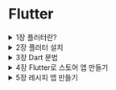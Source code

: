# Flutter


<details>
<summary> 1장 플러터란? </summary>
<div markdown="1">

### 플러터란 ?

고성능,고품질의 iOS, Android앱과 web을 단일 코드베이스로 개발할 수 있는 구글의 모바일 UI프레임 워크이며 구글이 제공하는 **무료 오픈소스**이며 **네이티브 수준**의 성능을 자랑한다.

#UI : user interface → 쉽게 생각하면 화면(그림)

- 기본 코드베이스 - dart언어

iOS → swift필요

Android → Java 필요

하지만 플러더를 사용하면 안번에 해결가능

### Skia 엔진 → 네이티브 수준의 성능을 낼 수 있는 이유

구글이 인수한 2D 그래픽 라이브러리(엔진)이며 다음과 같은 특징이 있다.

- 리액트 네이티드(브릿지) 방식과 다르게 Skia엔진에 바로 원하는 그림을 그릴 수 있다.

→ IOS만든 그림을 Android에도 그릴 수있다.

- **AOT(프로덕션) 실제 서비스 환경**

Ahead of time을 지원한다. Dart언어로 개발할 때 핸드폰에 빌드하기 전 사전 컴파일하여 코드를 빌드할 수 있다.

<img width="1038" alt="스크린샷 2022-08-19 오후 10 45 46" src="https://user-images.githubusercontent.com/79856225/185748647-169359b6-955b-4f37-b208-7b2c9a4685d8.png">


- **JIT(개발모드)**

Just in time을 지원한다.  Dart코드로 개발하고  →Dart가상머신이 이해하는  중간언어로 번환 후 실행한다.

이후 핸드폰에 환경에 맞게 실행하며 부분 컴파일로 빠른 실행이 가능하다.

<img width="870" alt="스크린샷 2022-08-19 오후 10 48 08" src="https://user-images.githubusercontent.com/79856225/185748658-d96b17a2-1fbd-42a2-b38c-84544b24d1d0.png">


</div>
</details>


<details>
<summary> 2장 플러터 설치 </summary>
<div markdown="1">


<details>
<summary> 1.플러터 설치  </summary>
<div markdown="1">

### Mac을 기준으로 설치

[플러터 다운로드페이지](https://docs.flutter.dev/get-started/install/macos)

위 링크에서 자신의 mac에 맞는 zip 파일 다운로드

1. 플러터를 설치할 경로에 develope 폴더 생성
2. 생성한 폴더에 다운받은 플러터를 압축해제
3. 환경변수 설정

```bash
cd 
vi .zshrc
```

vi 텍스트 편집기가 열리면 아래 코드를 붙혀놓고 저장

```bash
export PATH="$HOME/development/flutter/bin:$PATH"
#-- export PATH="$HOME/"자신이 생성한 폴더 경로"/flutter/bin:$PATH"
```

4. 설치 확인

다음 명령어로 플러터 설치 확인

```bash
flutter doctor 
```

<img width="1005" alt="스크린샷 2022-08-19 오후 11 15 14" src="https://user-images.githubusercontent.com/79856225/185748771-c2af76fd-f51f-4a9a-887e-855cb286c6ac.png">

위와 같이 나온다면 설치 완료.

</div>
</details>


<details>
<summary>2. IOS 개발을 위한 Xcode 설치 </summary>
<div markdown="1">

1. app store → Xcode 설치(설치 시간이 조금 걸린다)
2. Xcode를 한번 실행 한 후 터미널 실행
3. 다음 코드 입력

```bash
sudo gem install cocoapods
pod setup
```

1. 설치 확인

```bash
flutter doctor
```

<img width="676" alt="스크린샷 2022-08-19 오후 11 47 08" src="https://user-images.githubusercontent.com/79856225/185748835-bece37c7-56fc-40d4-9ca4-4c53a25b043d.png">


Xcode가 잘 설치되었으면 성공적으로 설치완료!

</div>
</details>



<details>
<summary> 3. Android 개발을 위한 Android Studio 설치 </summary>
<div markdown="1">

1. Java 설치
2. 해당 링크에서 안드로이드 스튜디오 설치
[안드로이드 스튜디오 설치](https://developer.android.com/studio)

<img width="894" alt="스크린샷 2022-08-19 오후 11 49 49" src="https://user-images.githubusercontent.com/79856225/185748879-32bb4d48-4807-4f6e-8f5c-88929da93d2f.png">

3. 다운받은 dmg파일 실행 후 안드로이드 스튜디오 실행

<img width="564" alt="스크린샷 2022-08-19 오후 11 52 31" src="https://user-images.githubusercontent.com/79856225/185748914-b9082607-990c-40f2-b68f-4f4f1b6d5879.png">
<img width="565" alt="스크린샷 2022-08-19 오후 11 53 23" src="https://user-images.githubusercontent.com/79856225/185748917-7c681c2f-d76b-4226-a1b3-7e4bf08f1439.png">
<img width="563" alt="스크린샷 2022-08-19 오후 11 53 31" src="https://user-images.githubusercontent.com/79856225/185748920-8af5d8f9-0be9-4bb2-81c3-3f3f8da22209.png">

이후 계속 Next를 눌러서 설치를 완료한다.  

  
이후  Dart 플러그인 설치

<img width="599" alt="스크린샷 2022-08-19 오후 11 56 03" src="https://user-images.githubusercontent.com/79856225/185748952-4a5cb236-240e-4394-8c21-756ba63ff88d.png">

Flutter 플러그인 설치

<img width="742" alt="스크린샷 2022-08-19 오후 11 56 45" src="https://user-images.githubusercontent.com/79856225/185748955-83651bcd-5944-4af8-bddb-af8962ca1d0e.png">

4. 설치된 안드로이드 스튜디오 확인

```bash
flutter doctor
```

### 만약 오류가 난다면 다음 과정을 따라한다.

1. 화면 왼쪽 상단의 **Android Studio**를 클릭하고 **Preferences**를 클릭

<img width="288" alt="스크린샷 2022-08-20 오전 12 03 40" src="https://user-images.githubusercontent.com/79856225/185749046-69913700-ebb2-4673-aa88-538d76f00d83.png">

2. **Appearance & Behavior > System Settings > Android SDK**

<img width="745" alt="스크린샷 2022-08-20 오전 12 04 38" src="https://user-images.githubusercontent.com/79856225/185749050-276d755e-7417-4bbf-842c-8ee456c04cc4.png">

3.  **Hide Obsolete Pacakges** 체크를 해제한 후 

SDK Tools 탭에서 아래 의 세 가지를 찾아 체크된 상태로 만든 후 OK

- **Android SDK Command-line Tools (latest)**
- **Android SDK Platform-Tools**
- **Android SDK Tools (Obsolete)**

없는 체크항목은 넘어가도 된다.

<img width="742" alt="스크린샷 2022-08-20 오전 12 06 08" src="https://user-images.githubusercontent.com/79856225/185749054-ae3dc5a9-1ee7-4413-918a-97657dd4932a.png">

4. 이후 터미널 실행 후 다음 명령어 실행

```bash
flutter doctor --android-licenses
```

무언가 묻는 창이 나오면 계속 **y**를 입력하고 엔터

5. 설치 확인

```bash
flutter doctor
```

<img width="574" alt="스크린샷 2022-08-20 오전 12 07 34" src="https://user-images.githubusercontent.com/79856225/185749055-990102a4-a818-428b-b1bc-89a376fa4a07.png">

위 처럼 나온다면 설치 완료!

</div>
</details>

<details>
<summary> 4. VScode 확장자 설치 </summary>
<div markdown="1">

1. 플러터 확장자 설치
<img width="745" alt="스크린샷 2022-08-20 오전 12 09 49" src="https://user-images.githubusercontent.com/79856225/185782344-c95614ed-a5d0-44a8-b0b0-d9cba1717587.png">

2. Dart 확장자 설치
<img width="744" alt="스크린샷 2022-08-20 오전 12 10 17" src="https://user-images.githubusercontent.com/79856225/185782348-5aa0c19d-2232-42d1-84e8-a5f34d04948a.png">


</div>
</details>


<details>
<summary> 5. 에뮬레이터 설치 </summary>
<div markdown="1">

1. 빨간색 원 모양 클릭
<img width="333" alt="스크린샷 2022-08-20 오후 9 31 12" src="https://user-images.githubusercontent.com/79856225/185782411-938bfc67-8352-4905-9e32-b7abf410deb8.png">

2. Virtual device 클릭
<img width="576" alt="스크린샷 2022-08-20 오후 9 32 40" src="https://user-images.githubusercontent.com/79856225/185782413-75315932-498a-477c-8cc8-94c28bb66269.png">

3. Phone → Pixel 3a 클릭 후 Next
<img width="997" alt="스크린샷 2022-08-20 오후 9 33 08" src="https://user-images.githubusercontent.com/79856225/185782415-be01522b-546f-4065-9ad3-eb4acea84bfe.png">

4. R버전 다운로드
<img width="569" alt="스크린샷 2022-08-20 오후 9 33 19" src="https://user-images.githubusercontent.com/79856225/185782416-c3ba0005-9a3c-48d1-92fc-6639a47e68a0.png">

5. 에뮬레이터 실행
<img width="553" alt="스크린샷 2022-08-20 오후 9 36 45" src="https://user-images.githubusercontent.com/79856225/185782418-f15b4e0c-27ed-43ca-8c79-322d6fdf0be8.png">

최초 실행 시 꽤나 오랜 시간이 걸린다.
<img width="780" alt="스크린샷 2022-08-20 오후 9 42 26" src="https://user-images.githubusercontent.com/79856225/185782419-2d2dc121-cac2-41d1-b363-98d3301bf4e6.png">

6. 잘 동작하는지 확인

</div>
</details>


</div>
</details>


<details>
<summary> 3장 Dart 문법  </summary>
<div markdown="1">

#### Dart Pad에서 실습 진행

[실습링크](https://dartpad.dev/)
![스크린샷 2022-08-20 오후 9 56 25](https://user-images.githubusercontent.com/79856225/185782540-ba08e75f-2dbd-4d8a-b6b7-5ac366d9acfe.png)

New Pad를 눌러 새로운 패드 생성 이 때 HTML은 체크하지 않는다.

<aside>
❗ Null safety 때문에 dart는 null값을 넣을 수 없다.  이 때 자료형 뒤에 ?를 사용하면 null값을 사용할 수 있다.

</aside>

```dart
String? name;
int? number;
```

<details>
<summary> 1. 자료형 및 출력문 </summary>
<div markdown="1">

```dart
void main() {
  int number =10;
  double double1 = 10.1;
  bool check = false;
  String str = "Name";
  
  // print("정수" + number);
// 위와 같은 출력은 할 수없다. 문자열과 변수를 함께 출력하려면 $를 이용하면 된다. 
  print("정수 : $number");
  print("실수 : $double1");
  print("논리 : $check");
  print("문자열 : $str");
}
```

</div>
</details>



<details>
<summary> 2. 타입 추론 </summary>
<div markdown="1">

**var 키워드를 이용하면 값에 따라 자동으로 타입을 추론해준다.**

이 때 한번 정해진 **자료형**을 다시 바꾸는건 **불가능**하다. 

```dart
void main() {
  var number =10;
  var double1 = 10.1;
  var check = false;
  var str = "Name";
 
  print("정수 : $number");
  print("실수 : $double1");
  print("논리 : $check");
  print("문자열 : $str");
  
  print(number.runtimeType);
  number = 10;
  // number = 10.1; 오류
}
```

</div>
</details>




<details>
<summary> 3. Dynamic 타입 </summary>
<div markdown="1">

**dynamic** 키워드로 사용이 가능하며 **모든 타입**의 자료형을 받을 수 있다. **무적**이다.

```dart
void main() {
  dynamic Dynamic_type = 1;
  print(Dynamic_type); //정수형으로 받음
  
  Dynamic_type = 10.5; //실수형으로 바꿔도 상관이 없다.
  print(Dynamic_type);
  print(Dynamic_type.runtimeType);
 
}
```

</div>
</details>



<details>
<summary> 4. 연산자 </summary>
<div markdown="1">

```dart
void main() {
  // 산술 연산자
  print(1+2);
  print(1-2);
  print(2*3);
  print(3/2);
  print(3%2);
  print(5~/2); //몫 연산
  
  // 비교 연산자 (참,거짓)
  print(2==3);
  print(2!=3);
  print(2<3);
  print(2>3);
  print(2<=3);
  print(2>=3);
  
  // 논리 연산자 (참, 거짓)
  // ture = 1 , false = 0
  print(!true);
  print(true && false);  // 둘 다 참이면 참 아니면 거짓
  print(true || false);  // 둘 중 하나라도 참이면 참
 
}
```

</div>
</details>


<details>
<summary> 5. 조건문 </summary>
<div markdown="1">

```dart
void main() {
  int Score = 80;

  if(Score>=90){
    print("A");
  }
  else if (Score>=80){
    print("B");
  }
  else if( Score>=70){
    print("C");
  }
  else if (Score>=60){
    print("D");
  }
  else{
    print("F");
  }

//   삼항 연산자
  int Score = 80;
  print(Score>=60 ?"합격" :"불합격");

  // Null 객체 연산자
  String? name;
  print(name ?? "이름없음");
}
```

</div>
</details>

<details>
<summary> 6. 함수 </summary>
<div markdown="1">

자주 사용하는 코드는 함수를 만들어서 사용하면 편하다.

```dart
void funtion(int N){
  print("$N번째 Funtion 호출");
}
void main() {
  funtion(1); 
  funtion(2);
  funtion(3);
  funtion(4);
}
```

</div>
</details>

<details>
<summary> 7. 익명함수와 람다식  </summary>
<div markdown="1">

- 익명함수 : 매개변수로 Function 을 입력받는 함수를 호출할 때 사용하며  인자로 아무것도 주지 않는다  함수호출(){실행문}  형태이다.
- 람다식 : 매개변수로 Function 을 입력받는 함수를 호출할 때 사용하며 ⇒을 이용하여 리턴값을 줄 수 있다.

```dart
finction((){
   //실행문 
}); //익명함수

finction(()=> //실행문); //람다식
```

```dart
//하루 루틴을 결정해주는 함수
void routine(Function start){ //함수를 담을 수 있는 Function타입 
    String result = start();
  print(result);
}

void main() {
  routine((){
    return "농구 하기";
  });
  
  //익명 함수
  // 2줄이상 표현이 가능한 함수를 사용할 때 
  
  routine(()=> "축구 하기"); 
  // 람다식 
  // 1줄로만 표현이 가능한 함수를 사용할 때
  
  // 두 함수 모두 일회성으로 사용한다.
}
```

</div>
</details>


<details>
<summary> 8. 클래스 </summary>
<div markdown="1">

### 객체지향 언어

클래스에 대한 개념이 부족하다면  **Java Part5. 클래스와 객체 숙지**

- [Part.5 클래스와 객체]
    - [x]  [Part.5] 클래스 선언
    
    ### 객체지향 언어
    
    - 프로그램을 구성하는 요소는 객체이며 이것이 상호작용 하도록 프로그래밍
    - 클래스 : 객체를 만들기 위한 틀
    
    ex) 객체 : 붕어빵
    
    클래스 : 붕어빵 틀
    
    ```java
    public class Car{
    	
    }
    
    public class CarEx{
    	public static void main(String [] args){
    		Car c1 = new Car(); 
    // new를 사용하여 객체를 만들어야 함
    	}
    }
    ```
    
    - [x]  [Part.5] 참조 타입
    
    ### 자바에는 2가지 타입이 존재한다.
    
    1. 기본형 타입
        - 논리형, 문자형, 정수형, 실수형
    2. 참조형 타입
        - 기본형을 제외한 모든 타입
    
    ```java
    int i = 4; //기본형 타입
    String str = new String("HELLO"); //참조형 타입
    ```
    
     new라는 키워드는 메모리에 올려달라는 의미이다 c에서 동적할당과 같은 개념이며 이렇게 메모리에 올라간 클래스를 **인스턴스**라고 말한다.
    
    메모리에 올라간 인스턴스를 가리키는 변수 = 참조하는 변수 = 레퍼런스하는 변수  모두 같은 말이다. 
    
    - 인스턴스를 가지고 있는게 아니라 가리키고 있다는 의미이다 즉 **포인터**
    
    ### 클래스는 모두 참조형이다
    
    - [x]  [Part.5] String 클래스
    
    String은 자바에서 가장 많이 사용하는 클래스이다.
    
    ### 특징 1. String은 예외적은 new연산자 없이도 생성이 가능하지만 약간의 차이가 있다.
    
    ```java
    String str1 = "Hello"; // ->상수영역에있는 Hello를 가르키고 있다.
    String str2 = "Hello"; // ->상수영역에있는 Hello를 가르키고 있다.
    String str3 = new String("Hello"); //상수영역에 있는걸 참조하는게 아니라 새롭게 힙영역에 생성한다.
    
    ////////////////////// 차이점 비교 ////////////////////
    if(str1==str2) --> true 둘은 상수영역에 있는 같은 레퍼런스를 참조하고 있다 
    if(str1 == str3) --> false str1은 상수영역 str3은 힙영역에 새롭게 생성된 인스턴스이다.
    ```
    
    사람이 보기에는 같은 Hello이지만 자바는 new로 생성된 string과 그냥 생성된 string을 다르게 생각한다.
    
    ### 특징 2. String은 다른 클래스와 다르게 한 번 생성된  클래스는 변하지 않는다.
    
    ```java
    // str1.을 이용하여 메서드 확인
    System.out.println(str1.substring(3)); //3번 인덱스부터 잘라져서 보여짐
    System.out.println(str1); // 내부의 값은 변하지 않음
    // 즉 수행하기 전에 새로운 스트링을 만들어서 반환한다고 생각하면 된다.
    ```
    
    - [x]  [Part.5] 필드(field)선언
    
    ### 클래스의 구성요소 : 필드
    
    ex)
    
    객체 : 자동차 
    
    필드 : 자동차의 구성요소 (속성)
    
    1. 차 이름
    2. 차량번호
    
    객체 : 학생
    
    필드 : 학생의 구성요소(속성)
    
    1. 이름
    2. 번호
    
    ```java
    public class Car{
    	String name;
    	int number;
    }
    //자동차 클래스 생성
    
    public static void main(String[] args){
    	Car c1 = new Car();
    	Car c2 = new Car();
    	
    	c1.name = "소방차";
    	c1.number = 1234;
    
    	c2.name = "구급차";
    	c2.number = 1111;
    // 자동차 객체를 생성한 후 속성 값 삽입
    
    	System.out.println(c1.name);
    	System.out.println(c1.number);
    // c1 객체 확인
    	System.out.println(c2.name);
    	System.out.println(c2.number);
    // c2 객체 확인
    }
    ```
    
    **각각**의  자동차 **객체 생성**되었고 각자 다른값이 들어있는걸 확인할 수 있다.
    
    - [x]  [Part.5] 메소드란?
    
    ### 객체 지향 언어 : 하나의 사물을  하나의 클래스로 설명
    
    - 사물
        - 상태 → 필드
            - 이름, 차량번호
        - 행동 → 메소드
            - 전진,후진
    
    - 메소드 :  함수와 같다 입력값 —> 결과값
        - 입력값 : 매개변수(인자)
        - 결과값 : 리턴값 (반환값)
    
    - [x]  [Part.5] 메소드 선언
    - 메소드 : 클래스가 가지고 있는 기능
    
    public 리턴타입(ex int) 메소드 이름(매개변수){
    	구현
    }
    
    ### 다양한 메소드 선언
    
    ```java
    public void method1(){ //리턴값이 없다면 void를 사용
    	System.out.println("mthod1이 실행됨");
    }
    
    public void method2(int value){ //정수형 인자를 받음
    	System.out.println(value + "method2가 실행됨");
    }
    
    public int method3(){
    	System.out.println("method3이 실행됨");
    	return 10;
    } // 리턴값을 설정했으니 리턴값을 줘야함
    
    public void method4(int x, int y){ //여러개의 인자를 받음
    		System.out.println(x+y + "method4가 실행됨");
    }
    
    public int method5(int x){ //정수형 인자를 받음
    		System.out.println(x + "method5가 실행됨");
    		return x*2;
    } // 받은 인자를 이용하여 리턴
    ```
    
    - [x]  [Part.5] 메소드 사용해보기
    
    선언한 메소드 사용 
    
    - 위에 클래스를 생성했다고 가정하고 진행(Myclass)
    - 실행 시 선언했던 조건을 맞춰줘야 한다.
    
    ```java
    public static void main(String [] args){
    		Myclass myclass = new Myclass();
    		// myclass.을 이용하여 메소드 접근가능
    		myclass.method1();
    
    		myclass.method2(10); //정수형을 무조건 넣어줘야 한다.
    
    		int value = myclass.method3(); //리턴값을 받아낼 변수가 필요
    		System.out.println(value);  //받은 값 확인
    
    		myclass.method4(3,4); //2개의 정수값을 인자로
    
    		int value1 = myclass.method5(10); //정수 인자를 이용하여 리턴값 받음
    		System.out.println(value1); //확인
    }
    ```
    
    - [x]  [Part.5] String 클래스의 메소드
    
    ### 필요한 클래스를 구현하는 방법도 있지만 이미 만들어진 클래스들을 이용할 수 있다.
    
    자주 사용하는 String 클래스의 메소드 확인
    
    ```java
    public static void main(String[] args){
        String str = "Hello";
        str.length(); // 문자열의 길이를 반환해주며 공백도 하나의 문자로 인식한다.
        str.concat(" World"); // 문자열을 더해준다 -> Hello World
        /* 
            이때 str을 확인해보면 Hello World가 아닌 Hello로 나온다. 
            즉 concat을 사용하면 새롭게 생성한 String Hello World를 반환하다.
        */
        str = str.concat(" World"); // 이 처럼 사용해야 str값이 변환된다.
    
        str.substring(3); //3번 인덱스부터 잘라준다.
        str.substring(3,6); // 3번부터 6번까지 인덱스를 잘라준다.    
        }
    ```
    
    - [x]  [Part.5] 변수의 scope와 static
    
    ### 변수의 사용범위 : 변수가 선언된 블록
    
    ```java
    public class VariableScopeExam{
    	int globalscope = 10;
    	
    	public void scopeType1(int value){
    		int localscope =20;
    		globalscope = value; //가능
    		localscope = 40; //가능
    	}
    	
    	public void scopeType2(int value){
    		globalscope = value; //가능
    		localscope = 40; //불가능
    	}
    	
    	public static void main(String[] args){
    		globalscope = 100; //불가능
    		localscope = value; //불가능
    	}
    }
    ```
    
    ### 모든 클래스는 인스턴스화 하지 않은 채로 사용할 수 없다.
    
    - 붕어빵틀 ≠ 붕어빵
    
    ### **static** 키워드를 사용하면 인스턴스화(객체를 생성) 하지않아도 사용이 가능하다.
    
    ```java
    public class VariableScopeExam{
    	int globalscope = 10;
    	static int staticValue = 10;
    	
    	public void scopeType1(int value){
    		int localscope =20;
    		globalscope = value; //가능
    		localscope = 40; //가능
    	}
    	
    	public void scopeType2(int value){
    		globalscope = value; //가능
    		localscope = 40; //불가능
    	}
    	
    	public static void main(String[] args){
    		globalscope = 100; //불가능
    		localscope = value; //불가능
    		staticValue = 20 // 가능
    	
    		VariableScopeExam v1 =new VariableScopeExam();
    		VariableScopeExam v2 =new VariableScopeExam();
    		v1.globalscope = 100; 
    		v2.globalscope = 200;
    	// 위처럼 객체를 생성해서 사용해야 하며 각각 다른객체 이므로 다른값이 들어간다.
    		v1.staticValue = 100;
    		v2.staticValue = 200;
    	// static 필드는 값을 공유하므로 두 객체는 같은값을 가지고 있다.
    	}
    }
    ```
    
    ### 클래스 변수
    
    - static한 변수, 값을 저장할 수 있는 공간이 하나뿐이여서 값을 공유한다.
    - 클래스 이름을 직접 사용하는 것이 가능하다.
        - 클래스이름.클래스변수명
        
        ex)  VariableScopeExam.staticValue
        
    
    ### 글로벌 변수를 선언할 때 static을 사용하면 되는것인가?!
    
    - [x]  [Part.5] 열거형
    
    ### JDK5에서 추가된 문법이다 (enum)
    
    - 기존 사용방식
    
    ```java
    public class EnumEx{
    	public static final String MALE ="MALE";
    	public static final String FEMALE ="FEMALE";
    	
    	public static void main(String [] args){
    		String gender1; //MALE 과 FEMAL 둘 중 하나의 값을 넣고싶음
    		gender1 = EnumEx.MALE;
    		gender1 = EnumEx.FEMALE;
    		gender1 = "boy"; //하지만 다른 string 값이 들어와도 오류를 발생시키지 않는다.
    	
    		Gender gender2;
    		gender2 = Gender.MALE;
    		gender2 = Gender.FEMALE;
    		gender2 = "boy"; //에러 
    	}
    enum Gender{
    		MALE,FEMALE; 
    	}
    }
    ```
    
    위처럼 특정 값만 사용할 때는 열거형을 사용하면 좋다
    
    - 다른값이 들어왔을 때 오류가 생길 수 있을때 사용하면 좋아보인다.
    

```dart
// 특징 : 메모리에 로드가 안되있음
// 메모리 로드 : 객체 생성
class Dog{
  String name = "Toto";
  int age =10;
  String color = "Black";
  int hungry = 100; //배고픔 지수
  
  // 필드 생성
  
  void eatFood(){
    hungry = hungry - 20;
  }
  
  // 메소드 생성
}

class Food{
  int beef = 10;
  
  
  void eat(){
    beef --;
  }
}

void main() {
  
  Dog myDog = new Dog(); //new 연산자 생략가능
  // 객체 생성
  print(myDog.name);
  print(myDog.age);
  print(myDog.color);
  print(myDog.hungry);
  
  Food F = new Food();
  
  if(myDog.hungry>50){
    myDog.eatFood();
    F.eat();
    print("배고픔 지수 : ${myDog.hungry}");
    print("남은 고기의 양 ${F.beef}");
  }
  
}
```

</div>
</details>

<details>
<summary> 9. 생성자와 선택적 매개변수 </summary>
<div markdown="1">

선택적 매개변수 

- 생성자 ({매개변수 });  형태로 사용이 가능하며 생성자 호출 시 key - value의 형태로 인자를 넣어준다 key-value의 형태이므로 순서에 상관이없다.

```dart
// 특징 : 메모리에 로드가 안되있음
// 메모리 로드 : 객체 생성
class Dog{
  String? name;
  int? age;
  String? color;
  int? hungry;
  
  Dog({this.name, this.age, this.color, this.hungry});
     //생성자 
    // this 키워드를 이용하여 현재 들어오는 인자를 자기자신 필드에 대입
  // 선택적 매개변수 선언
}

void main() {
  
  Dog myDog1 = Dog(name:"Toto", color:"white", age:1, hungry:100);
//   Dog myDog2 = new Dog("Rab", 1 , "Black ", 100);
  
}
```

</div>
</details>


<details>
<summary> 10. cascade 연산자 </summary>
<div markdown="1">

함수를 호출 할 때 **..함수명() 을 이용하여 객체를 넘기면서 함수를 같이 실행 할 수 있다.**

```dart
class Chef {
  void cook(){
    print("요리를 시작합니다.");
  }
  
  void handWash(){
    print("손을 씻습니다.");
  }
}

// 아래 함수는 내가 수정할 수 없는 함수라고 가정
void goCompany(Chef chef){
    print("회사에 갑니다.");
}

void main() {
  goCompany(Chef()..handWash()..cook());
  //객체를 넘기면서 함수를 실행할 수 있다.
// goCompany 함수가 실행되면서 handWash -> cook 순으로 함수가 먼저 실행된다.
// 손을 씻습니다. -> 요리를 시작합니다. -> 회사에 갑니다. 순으로 출력된다.
  
}
```

</div>
</details>

<details>
<summary> 11. 상속 및 이니셜라이즈 키워드 </summary>
<div markdown="1">



상속이 되려면 **다형성**이 성립 되어야 한다.

<img width="618" alt="스크린샷 2022-08-21 오후 4 02 32" src="https://user-images.githubusercontent.com/79856225/185944128-0d0d8ca4-6515-48ee-8f1e-112e1dedf3b4.png">

BMW ≠ 엔진 따라서 다형성이 성립되지 않는다.

<img width="315" alt="스크린샷 2022-08-21 오후 4 03 42" src="https://user-images.githubusercontent.com/79856225/185944144-a286299a-3a87-4a3b-be21-2a7e55d50e33.png">


치즈햄버거 == 햄버거    따라서 다형성이 성립이 된다 

이니셜라이즈 키워드는 부모생성자를 실행할 때 인자로 넘겨주는 값을 말한다.

```dart
  CheeseBurger(String name) : super(name)
// 부모에게 값을 넘겨주는 방법
```

```dart
class Burger{
  String? name;
  
  Burger(this.name){
    print("버거");
    print(name);
  } //Burger 생성자
}

class CheeseBurger extends Burger{
  CheeseBurger(String name) : super(name){
    super.name = name; 
    // name 필드는 부모의 필드이므로 super키워드를 이용하여 호출해야 한다.
    print("치즈버거");
  } ///CheeseBurger 생성자
}

void main() {
  CheeseBurger Cb = CheeseBurger("치즈햄버거");
//   Burger Cb = CheeseBurger(); //이거 또한 가능하다.
  print(Cb.name);
  
}
```

</div>
</details>

<details>
<summary> 12. mixin </summary>
<div markdown="1">

다형성이 성립하지 않은 객체에 코드를 재사용할 때 사용하는 방법이다.

```dart
class Engine{
  int power = 5000;
}

// 코드를 재사용할 때 사용하는 방법이다 extends와는 다르다.
class BMW with Engine{
  
}

void main() {
  BMW bmw = BMW();
  print(bmw.power);
}
```

</div>
</details>

<details>
<summary> 13. 추상클래스 </summary>
<div markdown="1">

객체들의 타입 통일성을 유지하기 위한 추상클래스

이 때 추상클래스는 추상메소드를 생성할 수 있고 추상클래스의  implements된 클래스들은 이 메소드를 override해서 부모의 함수를 무효화시키고 재정의 해준다.

```dart
abstract class Animal{
  void sound();
} //추상클래스로 통일된 메소드를 생성 

class Dog implements Animal{
  @override //부모의 함수를 무효화시킨다.
  void sound(){
    print("멍멍");
  }
}

class Cat implements Animal{
  @override //부모의 함수를 무효화시킨다.
  void sound(){
    print("야옹");
  }
}

class Fish implements Animal{
  @override //부모의 함수를 무효화시킨다.
  void sound(){
    print("뻐금뻐금"); // 재정의
  }
}

void main() {
  Animal dog = Dog();
  Cat cat = Cat();
  
  dog.sound();
  cat.sound();
  
  Fish fish = Fish(); 
  fish.sound(); 
  //새로운 클래스를 추가할 때 메소드의 이름이 달라질 수 있다. 이 때 혼란이 생길 수 있음
  
  
}
```

</div>
</details>

<details>
<summary> 14. 컬렉션(List, Map) </summary>
<div markdown="1">

**수집된 물품들 (컬렉션) → 여러가지 데이터를 담을 수 있는 자료형**  

- **LIST**

```dart
void main() {
  List<int>list = [1,2,3,4];
  print(list[0]);
  
  var list2 = [5,6,7];
  print(list2[2]);
}
```

- MAP

클래스와 비슷하다.

Key - value 형식이며 dynamic을 사용하면 value에는 어떠한 값도 올 수 있다.

```dart
class User{
  int id =1;
  String username ="홍길동";
}

void main() {
  
  Map<String, dynamic> user ={
    "id" : 1,
    "username" : "홍길동"
  };
  
  print(user["id"]);
  print(user["username"]);
  // map으로 접근
  
  User u = User();
  print(u.id);
  print(u.username);
  // class로 접근
}
```

</div>
</details>

<details>
<summary> 15. 반복문 </summary>
<div markdown="1">

- **for**(초기화식, 조건식, 증감식)

```dart
void main() {
  var list =[1,2,3,4];
  print(list[0]);
  print(list[1]);
  print(list[2]);
  print(list[3]);
  
  
  for(int i=0; i<4; i++){
    print(list[i]);
  }
}
```

- **map**

값을 하나씩 변형시켜 리턴할 때 사용하며 **iterator**값이 반환되므로 **.toList()**를 이용하여 list로 바꿔준다.

```dart

void main() {
  var coffee = ["아메리카노", "카페라떼","아이스티"];
  
  var coffeeChange = coffee.map((i)=> "Venti_"+i).toList(); //for문과 다르게 리턴값이 있다.
  print(coffeeChange);
  // 값을 변형할 때 사용한다.
}
```

- **where**

필터링을 하거나 필요한 값을 찾을 때 사용한다. map과 마찬가지로 **iterator**값이 반환된다.

```dart
void main() {
  var coffee = ["아메리카노", "카페라떼","아이스티"];
  var coffeeChange = coffee.where((i)=> i!="카페라떼").toList();
  print(coffeeChange);
}
```

</div>
</details>

<details>
<summary> 16. 스프레드 연산자(중요) </summary>
<div markdown="1">

**스프레드 == 흩뿌리다**

**List의 깊은복사 와 map의 깊은복사는 차이가 있다.**

```dart
void main() {
  var list = [1,2,3];
  var newList1 = [...list]; // Call by Value  // 깊은 복사 
  var newList2 = list ; // Call by reference   // 얕은 복사
  
  print(list);
  print(newList1);
  print(newList2);
  
  list[0] = 10;// 리스트의 값 변경
  print(list);
  print(newList1);
  print(newList2);
  
  //--Map에서의 깊은 복사는 제대로 되지 않는다.
  
  var listMap = [{"id" :1}, {"id":2}];
  var submap = listMap;
//   var newmap = [...map]; //이 때 주소를 반환하므로 얕은 복사가 된다.
  var newmap = listMap.map((i)=>{...i}).toList(); 
  // 위처럼 iterator를 흩뿌려 줘야한다.
  
  print(listMap);
  print(submap);
  print(newmap);
  
  listMap[0]["id"] = 10; //맵의 값을 변경
  print(listMap);
  print(submap);
  print(newmap);
  
  print(listMap.hashCode);
  print(submap.hashCode);
  print(newmap.hashCode);

}
```

```dart
void main() {
 
  var users =[
    {"id":1, "username" :"홍길동" ,"passwor":12345},
    {"id":2, "username" :"홍길순" ,"passwor":6789}
  ]; // 이름을 추가 및 변경하는 방법
  
  var newUsers = users.map((i)=>i["id"]==2? {...i,"username":"아메리카노"}:i).toList();
  print(newUsers);
  
}
```

</div>
</details>


<details>
<summary> 17. const와 final </summary>
<div markdown="1">

const와 fianl 모두 값을 한 번 넣으면 변경이 불가능하다.

- fianl
    - final은 데이터의 타입을 추론해주므로 자료형을 적을 필요는 없다.
    - fianl은 무조건 선언 시 초기화 시켜줘야 한다.
    - 생성자 호출 시 값을 초기화 시켜줄 수 있다.
    
    ```dart
    class Animal{
      final name;
      Animal(this.name);
    }
    ```
    
- const
    - 컴파일 시 초기화 되야한다.
    
    ```dart
    class Animal{
      const name;
      Animal(this.name);
    } 
    // ERROR!!!!!
    ```
    
    - const는 동일한 객체에는 동일한 해쉬코드를 사용한다.
    
    ```dart
    class Animal{
      final name;
      const Animal(this.name);
    }
    
    void main() {
    
      Animal animal1 = const Animal("강아지");
      Animal animal2 = const Animal("강아지");
      print(animal1.hashCode);
      print(animal2.hashCode);
    // 동일한 해쉬코드 
      
      Animal animal3 = const Animal("강아지");
      Animal animal4 = const Animal("고양이");
      print(animal3.hashCode);
      print(animal4.hashCode);
    // 다른 해쉬코드 
        
    }
    ```



</div>
</details>


<details>
<summary> 18. Null Safety </summary>
<div markdown="1">

**Null을 받기위해서는 ?를 이용해줘야 한다.**

```dart
class Person{
  final String? name;
  final int? age;
  
//   Person(this.name, this.age);
  Person({this.name, this.age});
}

void main() {
//   Person person1 = Person("홍길동",10);
  Person person1 = Person(name :"홍길동", age : 10);
  //선택적 매개변수로 데이터를 넣을 시 모든 값을 안 넣어줄 수 있으므로 Null safety가 적용된다.
  
  print(person1.name);
  print(person1.age);
}
```

**required를 쓰면 무조건 매개변수를 넣어줘야한다.**

```dart
class Person{
  final String? name;
  final int? age;
  
//   Person(this.name, this.age);
  Person({required this.name, required this.age});
} 

void main() {
//   Person person1 = Person("홍길동",10);
  Person person1 = Person(name :"홍길동", age : 10);
  //선택적 매개변수로 데이터를 넣을 시 모든 값을 안 넣어줄 수 있으므로 Null safety가 적용된다.
  
  print(person1.name);
  print(person1.age);
}
```

</div>
</details>

</div>
</details>

<details>
<summary> 4장 Flutter로 스토어 앱 만들기 </summary>
<div markdown="1">

**모든 것은 위젯**

**→ 플러터의 모든 요소 하나 하나는 위젯이다.**


<details>
<summary> 1. 앱의 기본구조  </summary>
<div markdown="1">

1. Material 설정

- 안드로이드 : Material
- IOS : Cpertino

<img width="419" alt="스크린샷 2022-08-21 오후 5 43 33" src="https://user-images.githubusercontent.com/79856225/186425083-9710661a-4567-43ab-b006-878692c4f44e.png">

2. Scaffold 설정

만들어져 있는 Scaffold를 이용

<img width="279" alt="스크린샷 2022-08-21 오후 5 45 10" src="https://user-images.githubusercontent.com/79856225/186425090-ff1b2928-90bd-4b91-a108-332cb4367f50.png">


3. 위젯을 이용하여 그림 그리기.


</div>
</details>


<details>
<summary> 2. Column, Row 위젯 </summary>
<div markdown="1">

<img width="497" alt="스크린샷 2022-08-21 오후 5 50 56" src="https://user-images.githubusercontent.com/79856225/187031627-996a64cc-01a2-462d-9437-6c0be56c5313.png">
<img width="749" alt="스크린샷 2022-08-21 오후 5 51 14" src="https://user-images.githubusercontent.com/79856225/187031628-2ad49c7d-ecee-44aa-b0fa-04d719c92910.png">

해당 이미지 2개 다운로드

![cloth](https://user-images.githubusercontent.com/79856225/187031622-0ac81d37-e42a-4d74-a988-990a7eea763c.jpeg)
![bag](https://user-images.githubusercontent.com/79856225/187031623-7756d7fb-387a-43b5-838a-bd5970f83c7c.jpeg)


1. 새로운 프로젝트 생성
<img width="1678" alt="스크린샷 2022-08-21 오후 5 56 15" src="https://user-images.githubusercontent.com/79856225/187031633-a75285a9-3e8e-42f0-a0f5-e898786480af.png">
<img width="1680" alt="스크린샷 2022-08-21 오후 5 56 37" src="https://user-images.githubusercontent.com/79856225/187031636-28c1a17d-47a6-4366-997c-f2a381dae302.png">

이 때 SDK경로는 그대로 두고 프로젝트 이름은 flutter_store로 해준 뒤 workspace를 원하는 곳에 잡아준다.

2. main 아래에 모든 코드를 삭제 한 후

main 함수 밑에 `stless` 를 입력한 후 아래와 같이 `class MyApp extends StatelessWidget`을 입력

```dart
import 'package:flutter/material.dart';

void main() {
  runApp(const MyApp());

}

class MyApp extends StatelessWidget {
  const MyApp({Key? key}) : super(key: key);

  @override
  Widget build(BuildContext context) {
    return Container();
  }
}
```

3. `return Container()` 을 안드로이드를 위한 MaterialApp 과 Scaffold로 바꿔준다.

```dart
  @override
  Widget build(BuildContext context) {
    return MaterialApp(
      home: Scaffold(),
    );
  }
}
```

4. 에뮬레이터를 실행 후 Hello world 확인

```dart
import 'package:flutter/material.dart';

void main() {
  runApp(const MyApp());

}

class MyApp extends StatelessWidget {
  const MyApp({Key? key}) : super(key: key);

  @override
  Widget build(BuildContext context) {
    return MaterialApp(
      home: Scaffold(
        body: Text("Hello world!"),
      ),
    );
  }
}
```


<img width="391" alt="스크린샷 2022-08-21 오후 6 11 22" src="https://user-images.githubusercontent.com/79856225/187031638-b5f64300-481b-4c02-b50c-307e409edb61.png">

위와 같이 잘 나온다면 된다.

5. assets 폴더 생성

<img width="613" alt="스크린샷 2022-08-21 오후 6 12 14" src="https://user-images.githubusercontent.com/79856225/187031639-97335ddf-bc50-4c39-a93a-eb1c725e4d91.png">

작업중인 flutter 프로젝트를 클릭해서 새로운 assets 폴더 생성 후 이미지 2장을 넣어준다.

<img width="406" alt="스크린샷 2022-08-21 오후 6 13 07" src="https://user-images.githubusercontent.com/79856225/187031641-7b18a596-8d7e-49e6-ae17-326941f5a586.png">

6. yaml 파일 수정

들여쓰기에 따라 코드가 수행되지 않을 수 있으므로 잘 맞춰줘야 한다.

<img width="768" alt="스크린샷 2022-08-21 오후 6 15 29" src="https://user-images.githubusercontent.com/79856225/187031642-2850927e-3f3a-4e7e-be36-03d46cd0b544.png">
<img width="741" alt="스크린샷 2022-08-21 오후 6 16 42" src="https://user-images.githubusercontent.com/79856225/187031644-5394a9e9-d990-478c-af1f-b02514cf36c1.png">

7. 상단에 원하는 텍스트 삽입

```dart
import 'package:flutter/material.dart';

void main() {
  runApp(const MyApp());

}

class MyApp extends StatelessWidget {
  const MyApp({Key? key}) : super(key: key);

  @override
  Widget build(BuildContext context) {
    return MaterialApp( //안드로이드 앱이므로 
      home: StorePage(), 
    );
  }
}

class StorePage extends StatelessWidget {
  const StorePage({Key? key}) : super(key: key);

  @override
  Widget build(BuildContext context) {
    return Scaffold( 
      body: Column( // 컬럼과 로우를 이용하여 원하는 곳에 텍스트 삽입
        children: [
          Row(
            children: [
              Text("Women"),
              Text("Kids"),
              Text("Shoes"),
              Text("Bag")
            ],
          )
        ],
      ),
    );
  }
}
```



</div>
</details>


<details>
<summary> 3. SafeArea, Spacer, Padding 위젯 </summary>
<div markdown="1">

1. SafeArea

**2** 번과정에서 텍스트가 상태창을 침범하였다 이를 방지하기 위하여 SafeArea를 사용할 수 있다.

<img width="490" alt="스크린샷 2022-08-21 오후 6 28 53" src="https://user-images.githubusercontent.com/79856225/187031939-4a1f0acb-fc88-435f-a912-c6188155ec35.png">

option + Enter 키를 입력하여 컬럼을 위젯으로 감싸준 뒤 위젯을 → SafeArea로 바꿔준다.

```dart
Widget build(BuildContext context) {
    return Scaffold(
      body: SafeArea(
        child: Column(
          children: [
            Row(
              children: [
                Text("Women"),
                Text("Kids"),
                Text("Shoes"),
                Text("Bag")
              ],
            )
          ],
        ),
      ),
    );
  }
}
```

2. Text Style 변경

- FontWeight.bold → 글자가 진해짐

```dart
Text("text", style: TextStyle(fontWeight: FontWeight.bold),
```

- **Spacer**()를 이용하여 Text간의 공간 확보

```dart
Row(
              children: [
                Text(
                  "Women",
                  style: TextStyle(fontWeight: FontWeight.bold),
                ),
                Spacer(),
                Text(
                  "Kids",
                  style: TextStyle(fontWeight: FontWeight.bold),
                ),
                Spacer(),
                Text(
                  "Shoes",
                  style: TextStyle(fontWeight: FontWeight.bold),
                ),
                Spacer(),
                Text(
                  "Bag",
                  style: TextStyle(fontWeight: FontWeight.bold),
                )
              ],
            )
```

3. Padding 설정

- 위 아래로 여백을 주기 위한 Padding 설정하며 Row에 감싸준다.
    
    Row클릭 후 option + Enter키로 Padding은 25로 설정 
    
```dart
    Padding(
                  padding: const EdgeInsets.all(25),
                  child: Row(
                    children: [
                      Text(
                        "Women",
                        style: TextStyle(fontWeight: FontWeight.bold),
                      ),
                      Spacer(),
                      Text(
                        "Kids",
                        style: TextStyle(fontWeight: FontWeight.bold),
                      ),
                      Spacer(),
                      Text(
                        "Shoes",
                        style: TextStyle(fontWeight: FontWeight.bold),
                      ),
                      Spacer(),
                      Text(
                        "Bag",
                        style: TextStyle(fontWeight: FontWeight.bold),
                      )
                    ],
                  ),
                )
```
    
**debug 표시를 없애주는 코드** `debugShowCheckedModeBanner: false`
    
```dart
    Widget build(BuildContext context) {
        return MaterialApp(
          debugShowCheckedModeBanner: false,
          home: StorePage(),
        );
      }
    }
```
    
완성된 모습

<img width="379" alt="스크린샷 2022-08-21 오후 6 55 39" src="https://user-images.githubusercontent.com/79856225/187031941-5eb3672f-f8d5-4bb3-97fc-750d5e4b65e5.png">
    
   
</div>
</details>

<details>
<summary> 4. mage, Expanded, SizeBox 위젯 </summary>
<div markdown="1">

아래 모양을 클릭 후 웹에서 현재 app의 범위에 대한 정보를 볼 수 있음 (크롬에서 실행)

<img width="222" alt="스크린샷 2022-08-21 오후 6 40 35" src="https://user-images.githubusercontent.com/79856225/187032061-06e03572-fb73-4b1f-b2ce-4dc7aa3cbfca.png">

위에서 만든 Text밑에 이미지를 추가해야 하므로 padding 밑에 코딩 진행

1. Image.asset()을 이용하여 이미지 추가

```dart
Image.asset("assets/bag.jpeg"),
// 저장해뒀던 이미지 경로
```

2. Expanded를 이용하여 여백 제거

Image를 위젯으로 감싼 뒤 Expanded로 바꿔 준다.

```dart
Expanded(
	flex : 1 // 1:1비율로 맞춰준다.
	child: Image.asset("assets/bag.jpeg")),
```

이 때 이미지의 여백을 완전히 제거하려면 

```dart
Image.asset(
		"assets/bag.jpeg"
		fit : BoxFit.cover,
),
// 위 코드를 이용하면 비율에 맞게 이미지가 확장되며 넘어간 부분은 잘린다.
```

3. SizeBox
- Spacer와 다르게 빈공간이 없어도 공간을 잡아주며 추가적인 마진을 줄 때 사용한다.
- 두 개의 붙여진 이미지가 너무 붙어있으므로 약간의 여백을 주기위해 사용
- Expanded 사이에 아래의 코드를 삽입하여 2의 여백의 공간을 만들어준다.

```dart
SizedBox(
              height: 2,
            ),
```

총 완성 코드

```dart
import 'package:flutter/material.dart';

void main() {
  runApp(const MyApp());
}

class MyApp extends StatelessWidget {
  const MyApp({Key? key}) : super(key: key);

  @override
  Widget build(BuildContext context) {
    return MaterialApp(
      debugShowCheckedModeBanner: false,
      home: StorePage(),
    );
  }
}

class StorePage extends StatelessWidget {
  const StorePage({Key? key}) : super(key: key);

  @override
  Widget build(BuildContext context) {
    return Scaffold(
      body: SafeArea(
        child: Column(
          children: [
            Padding(
              padding: const EdgeInsets.all(25),
              child: Row(
                children: [
                  Text(
                    "Women",
                    style: TextStyle(fontWeight: FontWeight.bold),
                  ),
                  Spacer(),
                  Text(
                    "Kids",
                    style: TextStyle(fontWeight: FontWeight.bold),
                  ),
                  Spacer(),
                  Text(
                    "Shoes",
                    style: TextStyle(fontWeight: FontWeight.bold),
                  ),
                  Spacer(),
                  Text(
                    "Bag",
                    style: TextStyle(fontWeight: FontWeight.bold),
                  )
                ],
              ),
            ),
            Expanded(
              flex: 1,
              child: Image.asset(
                "assets/bag.jpeg",
                fit: BoxFit.cover,
              ),
            ),
            SizedBox(
              height: 2,
            ),
            Expanded(
              flex: 1,
              child: Image.asset(
                "assets/cloth.jpeg",
                fit: BoxFit.cover,
              ),
            ),
          ],
        ),
      ),
    );
  }
}
```

완성 이미지

<img width="371" alt="스크린샷 2022-08-21 오후 7 31 14" src="https://user-images.githubusercontent.com/79856225/187032062-1481b540-465f-40f0-8c38-4acd1e8fb550.png">

1. **앱은 Material(안드로이드)  Scaffold 로 구조를 생성 이 두가지는 기본이다.**
2. **상태창에 침범을 막기 위하여 SafeArea로 감싸준다.**
3. **전체 레이어는 컬럼이다.**
4. Spacer를 이용하여 각각의 여백을 만들 수 있으며
5. BoxFit.cover를 이용하여 이미지의 크기를 확장시킬 수 있다.

</div>
</details>




</div>
</details>

<!-- 4장 -->

<details>
<summary> 5장 레시피 앱 만들기 </summary>
<div markdown="1">


<details>
<summary> 이미지 3장 다운로드 </summary>
<div markdown="1">

![burger](https://user-images.githubusercontent.com/79856225/188266568-a72f15a3-03ac-486c-9a28-e3c1e4693ad6.jpeg)
![coffee](https://user-images.githubusercontent.com/79856225/188266571-1d91a973-1fa4-469d-9a1d-93799c66f551.jpeg)
![pizza](https://user-images.githubusercontent.com/79856225/188266574-6163ad6d-65f9-4c18-914c-cbb3821ae729.jpeg)


</div>
</details>


<details>
<summary> 1장 레시피 앱 구조 보기 </summary>
<div markdown="1">


- **flutter_recipe라는 새로운 프로젝트 생성**

<img width="576" alt="스크린샷 2022-08-23 오후 10 45 20" src="https://user-images.githubusercontent.com/79856225/188266602-ca592414-7376-4e7f-a083-def2cf36df0b.png">

<img width="515" alt="스크린샷 2022-08-23 오후 10 43 25" src="https://user-images.githubusercontent.com/79856225/188266648-00f05e00-6ca4-4134-bd97-6d8013f88ab9.png">



</div>
</details>


<details>
<summary> 2장 앱 뼈대 구성  </summary>
<div markdown="1">

**작업순서**

1. **flutter_recipe/asserts 폴더 생성**
2. **flutter_recipe/asserts/fonts 폴더 생성**
3. **flutter_recipe/asserts/images 폴더 생성**
4. **flutter_recipe/asserts/fonts  폰트 추가**
5. **flutter_recipe/asserts/images 이미지 추가**
6. **lib/components 폴더 생성**
- 자주 사용하는 디자인을 컴포넌트로 만들면 재사용하기 용이하다.
7. **lib/components/recipe_title.dart 파일 추가**
8. **lib/components/recipe_menu.dart 파일 추가**
9. **lib/components/recipe_list_item.dart 파일 추가**
10. **lib/pages 폴더 생성**
11. **lib/pages/recipe_page.dart 파일 추가**

<img width="421" alt="스크린샷 2022-08-23 오후 10 55 00" src="https://user-images.githubusercontent.com/79856225/188266691-9e0311f4-6093-4d69-90b3-66490e0b06db.png">

12. **pubspec.yaml에서 이미지 파일과 폰트를 인식을 위한 자원 폴더 위치 설정**

<img width="1271" alt="스크린샷 2022-08-23 오후 10 59 55" src="https://user-images.githubusercontent.com/79856225/188266693-cfca4c8a-b2dc-4dad-b37b-4c340fc1fcf5.png">

13. **Pub get을 누르고 애뮬레이터를 키고 컴파일**

<img width="1223" alt="스크린샷 2022-08-23 오후 11 01 34" src="https://user-images.githubusercontent.com/79856225/188266694-ec43aa8a-2637-4041-89a3-4dbde5b6534e.png">


</div>
</details>


</div>
</details>

<!-- 5장 -->



<!--
<details>
<summary>  </summary>
<div markdown="1">

</div>
</details>
----------------------
-->